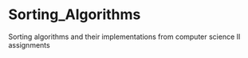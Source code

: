 Sorting_Algorithms
==================

Sorting algorithms and their implementations from computer science II assignments
